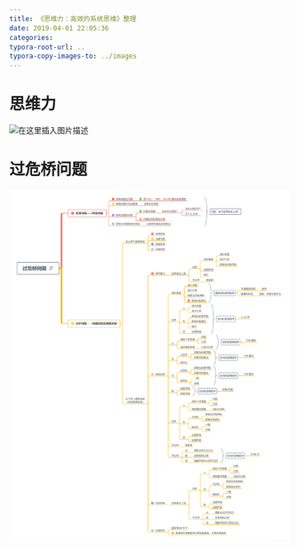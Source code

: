 ```yaml
---
title: 《思维力：高效的系统思维》整理
date: 2019-04-01 22:05:36
categories:
typora-root-url: ..
typora-copy-images-to: ../images
---
```


# 思维力
![在这里插入图片描述](../images/20190401220444858.png)
# 过危桥问题
![在这里插入图片描述](../images/20190401220514715.png)

